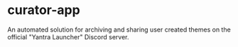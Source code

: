 # curator-app
 An automated solution for archiving and sharing user created themes on the official "Yantra Launcher" Discord server.

